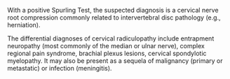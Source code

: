 With a positive Spurling Test, the suspected diagnosis is a cervical nerve root compression commonly related to intervertebral disc pathology (e.g., herniation).

The differential diagnoses of cervical radiculopathy include entrapment neuropathy (most commonly of the median or ulnar nerve), complex regional pain syndrome, brachial plexus lesions, cervical spondylotic myelopathy. It may also be present as a sequela of malignancy (primary or metastatic) or infection (meningitis).